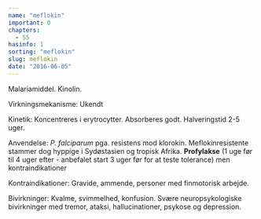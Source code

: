 ```yaml
---
name: "meflokin"
important: 0
chapters:
  - 55
hasinfo: 1
sorting: "meflokin"
slug: meflokin
date: "2016-06-05"
---
```


Malariamiddel. Kinolin.

Virkningsmekanisme: Ukendt

Kinetik: Koncentreres i erytrocytter. Absorberes godt. Halveringstid 2-5 uger.

Anvendelse: <em>P. falciparum</em> pga. resistens mod klorokin.
Meflokinresistente stammer dog hyppige i Sydøstasien og tropisk Afrika.
<b>Profylakse</b> (1 uge før til 4 uger efter - anbefalet start 3 uger før for
at teste tolerance) men kontraindikationer

Kontraindikationer: Gravide, ammende, personer med finmotorisk arbejde.

Bivirkninger: Kvalme, svimmelhed, konfusion. Svære neuropsykologiske
bivirkninger med tremor, ataksi, hallucinationer, psykose og depression.
